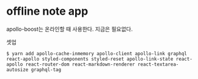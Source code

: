 # offline note app

apollo-boost는 온라인할 때 사용한다. 지금은 필요없다.

셋업

```
$ yarn add apollo-cache-inmemory apollo-client apollo-link graphql react-apollo styled-components styled-reset apollo-link-state react-apollo react-router-dom react-markdown-renderer react-textarea-autosize graphql-tag
```